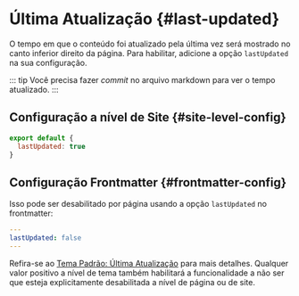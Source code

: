 # Última Atualização {#last-updated}

O tempo em que o conteúdo foi atualizado pela última vez será mostrado no canto inferior direito da página. Para habilitar, adicione a opção `lastUpdated` na sua configuração.

::: tip
Você precisa fazer _commit_ no arquivo markdown para ver o tempo atualizado.
:::

## Configuração a nível de Site {#site-level-config}

```js
export default {
  lastUpdated: true
}
```

## Configuração Frontmatter {#frontmatter-config}

Isso pode ser desabilitado por página usando a opção `lastUpdated` no frontmatter:

```yaml
---
lastUpdated: false
---
```

Refira-se ao [Tema Padrão: Última Atualização](./default-theme-config#lastupdated) para mais detalhes. Qualquer valor positivo a nível de tema também habilitará a funcionalidade a não ser que esteja explicitamente desabilitada a nível de página ou de site.
